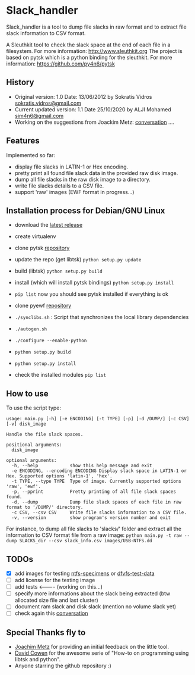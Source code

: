 Slack_handler
=============

Slack_handler is a tool to dump file slacks in raw format and to extract file slack information to CSV format. 

A Sleuthkit tool to check the slack space at the end of each file in a filesystem.  For more information: http://www.sleuthkit.org
The project is based on pytsk which is a python binding for the sleuthkit. For more information: https://github.com/py4n6/pytsk

## History

- Original version: 1.0 Date: 13/06/2012 by Sokratis Vidros <sokratis.vidros@gmail.com>
- Current updated version: 1.1 Date 25/10/2020 by ALJI Mohamed <sim4n6@gmail.com>
- Working on the suggestions from Joackim Metz: [conversation](https://open-source-dfir.slack.com/archives/CBG3B0Y82/p1603636784070600) ....

## Features

Implemented so far:
- display file slacks in LATIN-1 or Hex encoding.
- pretty print all found file slack data in the provided raw disk image.
- dump all file slacks in the raw disk image to a directory.
- write file slacks details to a CSV file. 
- support 'raw' images (EWF format in progress...)

## Installation process for Debian/GNU Linux

- download the [latest release](https://github.com/Sim4n6/Slack_handler/releases/latest) 
- create virtualenv 
- clone pytsk [repository](https://github.com/py4n6/pytsk)
- update the repo (get libtsk) ``python setup.py update``
- build (libtsk) ``python setup.py build`` 
- install (which will install pytsk bindings) ``python setup.py ìnstall``
- ``pip list`` now you should see pytsk installed if everything is ok 
- clone pyewf [repository](https://github.com/libyal/libewf) 
- ``./synclibs.sh`` : Script that synchronizes the local library dependencies


- ``./autogen.sh`` 
- ``./configure --enable-python``
- ``python setup.py build``
- ``python setup.py install`` 
- check the installed modules `pip list`


## How to use


To use the script type: 

```
usage: main.py [-h] [-e ENCODING] [-t TYPE] [-p] [-d /DUMP/] [-c CSV] [-v] disk_image

Handle the file slack spaces.

positional arguments:
  disk_image

optional arguments:
  -h, --help            show this help message and exit
  -e ENCODING, --encoding ENCODING Display slack space in LATIN-1 or Hex. Supported options 'latin-1', 'hex'.
  -t TYPE, --type TYPE  Type of image. Currently supported options 'raw', 'ewf'.
  -p, --pprint          Pretty printing of all file slack spaces found.
  -d, --dump            Dump file slack spaces of each file in raw format to '/DUMP/' directory.
  -c CSV, --csv CSV     Write file slacks information to a CSV file.
  -v, --version         show program's version number and exit
```

For instance, to dump all file slacks to 'slacks/' folder and extract all the information to CSV format file from a raw image:
```python main.py -t raw --dump SLACKS_dir --csv slack_info.csv images/USB-NTFS.dd```

## TODOs 

- [x] add images for testing [ntfs-specimens](https://github.com/dfirlabs/ntfs-specimens) or [dfvfs-test-data](https://github.com/log2timeline/dfvfs/tree/master/test_data)
- [ ] add license for the testing image
- [ ] add tests <---- (working on this...)
- [ ] specify more informations about the slack being extracted (btw allocated size file and last cluster)
- [ ] document ram slack and disk slack (mention no volume slack yet)
- [ ] check again this [conversation](https://open-source-dfir.slack.com/archives/CBG3B0Y82/p1603636784070600)

## Special Thanks fly to 

- [Joachim Metz](https://twitter.com/joachimmetz) for providing an initial feedback on the little tool.
- [David Cowen](https://www.hecfblog.com/2015/02/automating-dfir-how-to-series-on.html) for the awesome serie of "How-to on programming using libtsk and python".
- Anyone starring the github repository :) 
